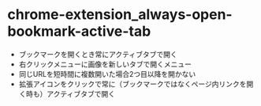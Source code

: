 # chrome-extension_always-open-bookmark-active-tab
* ブックマークを開くとき常にアクティブタブで開く
* 右クリックメニューに画像を新しいタブで開くメニュー
* 同じURLを短時間に複数開いた場合2つ目以降を開かない
* 拡張アイコンをクリックで常に（ブックマークではなくページ内リンクを開く時も）アクティブタブで開く
